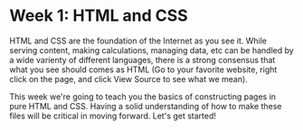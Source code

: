 # Week 1: HTML and CSS

HTML and CSS are the foundation of the Internet as you see it. While serving content, making calculations, managing data, etc can be handled by a wide varienty of different languages, there is a strong consensus that what you see should comes as HTML (Go to your favorite website, right click on the page, and click View Source to see what we mean).

This week we're going to teach you the basics of constructing pages in pure HTML and CSS. Having a solid understanding of how to make these files will be critical in moving forward. Let's get started!
